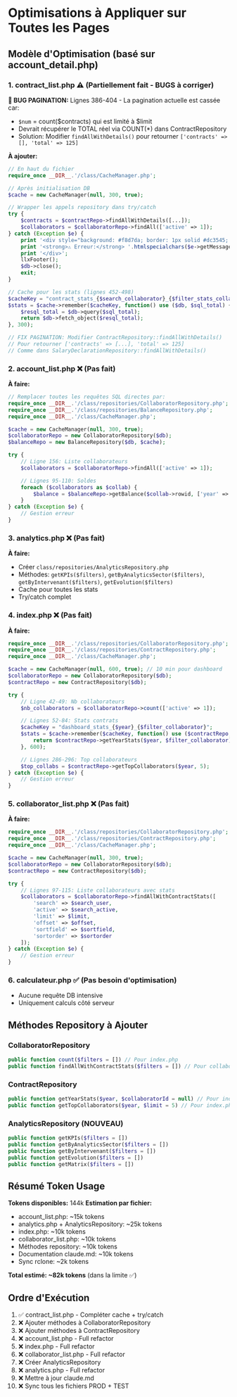 # Optimisations à Appliquer sur Toutes les Pages

## Modèle d'Optimisation (basé sur account_detail.php)

### 1. contract_list.php ⚠️ (Partiellement fait - BUGS à corriger)

**🐛 BUG PAGINATION:**
Lignes 386-404 - La pagination actuelle est cassée car:
- `$num` = count($contracts) qui est limité à $limit
- Devrait récupérer le TOTAL réel via COUNT(*) dans ContractRepository
- Solution: Modifier `findAllWithDetails()` pour retourner `['contracts' => [], 'total' => 125]`

**À ajouter:**
```php
// En haut du fichier
require_once __DIR__.'/class/CacheManager.php';

// Après initialisation DB
$cache = new CacheManager(null, 300, true);

// Wrapper les appels repository dans try/catch
try {
    $contracts = $contractRepo->findAllWithDetails([...]);
    $collaborators = $collaboratorRepo->findAll(['active' => 1]);
} catch (Exception $e) {
    print '<div style="background: #f8d7da; border: 1px solid #dc3545; color: #721c24; padding: 15px; margin: 20px 0; border-radius: 4px;">';
    print '<strong>⚠️ Erreur:</strong> '.htmlspecialchars($e->getMessage());
    print '</div>';
    llxFooter();
    $db->close();
    exit;
}

// Cache pour les stats (lignes 452-498)
$cacheKey = "contract_stats_{$search_collaborator}_{$filter_stats_collaborator}_{$year}";
$stats = $cache->remember($cacheKey, function() use ($db, $sql_total) {
    $resql_total = $db->query($sql_total);
    return $db->fetch_object($resql_total);
}, 300);

// FIX PAGINATION: Modifier ContractRepository::findAllWithDetails()
// Pour retourner ['contracts' => [...], 'total' => 125]
// Comme dans SalaryDeclarationRepository::findAllWithDetails()
```

### 2. account_list.php ❌ (Pas fait)
**À faire:**
```php
// Remplacer toutes les requêtes SQL directes par:
require_once __DIR__.'/class/repositories/CollaboratorRepository.php';
require_once __DIR__.'/class/repositories/BalanceRepository.php';
require_once __DIR__.'/class/CacheManager.php';

$cache = new CacheManager(null, 300, true);
$collaboratorRepo = new CollaboratorRepository($db);
$balanceRepo = new BalanceRepository($db, $cache);

try {
    // Ligne 156: Liste collaborateurs
    $collaborators = $collaboratorRepo->findAll(['active' => 1]);

    // Lignes 95-110: Soldes
    foreach ($collaborators as $collab) {
        $balance = $balanceRepo->getBalance($collab->rowid, ['year' => $filter_year]);
    }
} catch (Exception $e) {
    // Gestion erreur
}
```

### 3. analytics.php ❌ (Pas fait)
**À faire:**
- Créer `class/repositories/AnalyticsRepository.php`
- Méthodes: `getKPIs($filters)`, `getByAnalyticsSector($filters)`, `getByIntervenant($filters)`, `getEvolution($filters)`
- Cache pour toutes les stats
- Try/catch complet

### 4. index.php ❌ (Pas fait)
**À faire:**
```php
require_once __DIR__.'/class/repositories/CollaboratorRepository.php';
require_once __DIR__.'/class/repositories/ContractRepository.php';
require_once __DIR__.'/class/CacheManager.php';

$cache = new CacheManager(null, 600, true); // 10 min pour dashboard
$collaboratorRepo = new CollaboratorRepository($db);
$contractRepo = new ContractRepository($db);

try {
    // Ligne 42-49: Nb collaborateurs
    $nb_collaborators = $collaboratorRepo->count(['active' => 1]);

    // Lignes 52-84: Stats contrats
    $cacheKey = "dashboard_stats_{$year}_{$filter_collaborator}";
    $stats = $cache->remember($cacheKey, function() use ($contractRepo, $year, $filter_collaborator) {
        return $contractRepo->getYearStats($year, $filter_collaborator);
    }, 600);

    // Lignes 286-296: Top collaborateurs
    $top_collabs = $contractRepo->getTopCollaborators($year, 5);
} catch (Exception $e) {
    // Gestion erreur
}
```

### 5. collaborator_list.php ❌ (Pas fait)
**À faire:**
```php
require_once __DIR__.'/class/repositories/CollaboratorRepository.php';
require_once __DIR__.'/class/repositories/ContractRepository.php';
require_once __DIR__.'/class/CacheManager.php';

$cache = new CacheManager(null, 300, true);
$collaboratorRepo = new CollaboratorRepository($db);
$contractRepo = new ContractRepository($db);

try {
    // Lignes 97-115: Liste collaborateurs avec stats
    $collaborators = $collaboratorRepo->findAllWithContractStats([
        'search' => $search_user,
        'active' => $search_active,
        'limit' => $limit,
        'offset' => $offset,
        'sortfield' => $sortfield,
        'sortorder' => $sortorder
    ]);
} catch (Exception $e) {
    // Gestion erreur
}
```

### 6. calculateur.php ✅ (Pas besoin d'optimisation)
- Aucune requête DB intensive
- Uniquement calculs côté serveur

## Méthodes Repository à Ajouter

### CollaboratorRepository
```php
public function count($filters = []) // Pour index.php
public function findAllWithContractStats($filters = []) // Pour collaborator_list.php
```

### ContractRepository
```php
public function getYearStats($year, $collaboratorId = null) // Pour index.php
public function getTopCollaborators($year, $limit = 5) // Pour index.php
```

### AnalyticsRepository (NOUVEAU)
```php
public function getKPIs($filters = [])
public function getByAnalyticsSector($filters = [])
public function getByIntervenant($filters = [])
public function getEvolution($filters = [])
public function getMatrix($filters = [])
```

## Résumé Token Usage

**Tokens disponibles:** 144k
**Estimation par fichier:**
- account_list.php: ~15k tokens
- analytics.php + AnalyticsRepository: ~25k tokens
- index.php: ~10k tokens
- collaborator_list.php: ~10k tokens
- Méthodes repository: ~10k tokens
- Documentation claude.md: ~10k tokens
- Sync rclone: ~2k tokens

**Total estimé: ~82k tokens** (dans la limite ✅)

## Ordre d'Exécution

1. ✅ contract_list.php - Compléter cache + try/catch
2. ❌ Ajouter méthodes à CollaboratorRepository
3. ❌ Ajouter méthodes à ContractRepository
4. ❌ account_list.php - Full refactor
5. ❌ index.php - Full refactor
6. ❌ collaborator_list.php - Full refactor
7. ❌ Créer AnalyticsRepository
8. ❌ analytics.php - Full refactor
9. ❌ Mettre à jour claude.md
10. ❌ Sync tous les fichiers PROD + TEST
